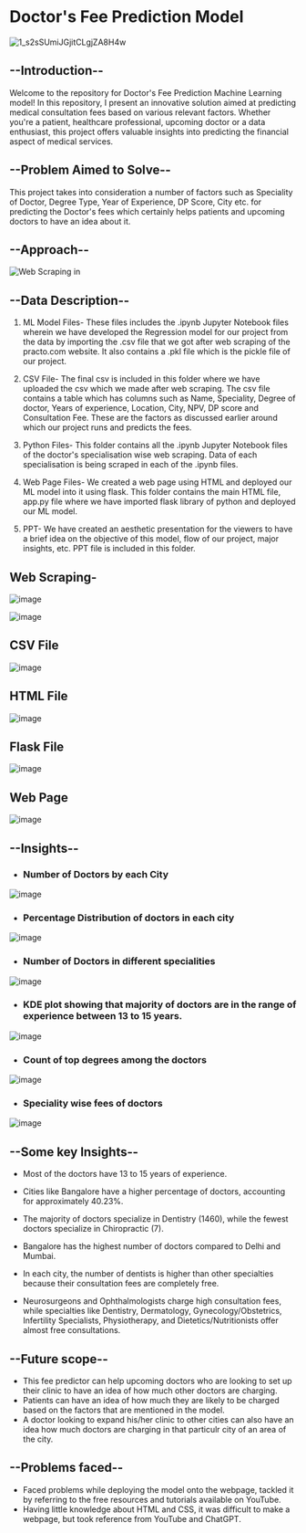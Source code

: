  # Doctor's Fee Prediction Model


![1_s2sSUmiJGjitCLgjZA8H4w](https://github.com/sarthak0613/doctors-fee-prediction/assets/135547703/0ebfff75-5931-42dd-9c9b-71995f3c7d2b)



## **--Introduction--**

Welcome to the repository for Doctor's Fee Prediction Machine Learning model! In this repository, I present an innovative solution aimed at predicting medical consultation fees based on various relevant factors. Whether you're a patient, healthcare professional, upcoming doctor or a data enthusiast, this project offers valuable insights into predicting the financial aspect of medical services.

## **--Problem Aimed to Solve--**

This project takes into consideration a number of factors such as Speciality of Doctor, Degree Type, Year of Experience, DP Score, City etc. for predicting the Doctor's fees which certainly helps patients and upcoming doctors to have an idea about it.

## **--Approach--**

![Web Scraping in](https://github.com/sarthak0613/doctors-fee-prediction/assets/135547703/ed915bd9-3006-46a9-8214-51730014e600)

## **--Data Description--**

1. ML Model Files- These files includes the .ipynb Jupyter Notebook files wherein we have developed the Regression model for our project from the data by importing the .csv file that we got after web scraping of the practo.com website. It also contains a .pkl file which is the pickle file of our project.

2. CSV File- The final csv is included in this folder where we have uploaded the csv which we made after web scraping. The csv file contains a table which has columns such as Name, Speciality, Degree of doctor, Years of experience, Location, City, NPV, DP score and Consultation Fee. These are the factors as discussed earlier around which our project runs and predicts the fees.

3. Python Files- This folder contains all the .ipynb Jupyter Notebook files of the doctor's specialisation wise web scraping. Data of each specialisation is being scraped in each of the .ipynb files.

4. Web Page Files- We created a web page using HTML and deployed our ML model into it using flask. This folder contains the main HTML file, app.py file where we have imported flask library of python and deployed our ML model.

5. PPT- We have created an aesthetic presentation for the viewers to have a brief idea on the objective of this model, flow of our project, major insights, etc. PPT file is included in this folder.


## Web Scraping-

![image](https://github.com/sarthak0613/doctors-fee-prediction/assets/135547703/d96f2515-adff-48e3-84a5-e6be490fa116)


![image](https://github.com/sarthak0613/doctors-fee-prediction/assets/135547703/af8dbac2-46a1-406b-9585-2cb28fd3c788)


## CSV File

![image](https://github.com/sarthak0613/doctors-fee-prediction/assets/135547703/b7bf92b4-f240-47f7-a596-2cae75d5427c)

## HTML File

![image](https://github.com/sarthak0613/doctors-fee-prediction/assets/135547703/9a650a0e-edd8-4607-9158-9ae8a67c9812)

## Flask File

![image](https://github.com/sarthak0613/doctors-fee-prediction/assets/135547703/a32cf47b-3a7a-4a84-96b3-1f7548ba7d13)

## Web Page

![image](https://github.com/sarthak0613/doctors-fee-prediction/assets/135547703/5ab0e05b-59e8-457a-863d-c9afa00d0322)


## **--Insights--**


- ###  Number of Doctors by each City

![image](https://github.com/sarthak0613/doctors-fee-prediction/assets/135547703/515385f5-54bc-43a7-9a9c-a9b05c95ba1b)

- ### Percentage Distribution of doctors in each city

![image](https://github.com/sarthak0613/doctors-fee-prediction/assets/135547703/1dfba316-5b20-4eec-b745-3007e49fbd1a)

- ###  Number of Doctors in different specialities

![image](https://github.com/sarthak0613/doctors-fee-prediction/assets/135547703/8253459f-fd16-444e-a70d-c2325d248772)

- ###  KDE plot showing that majority of doctors are in the range of experience between 13 to 15 years.

![image](https://github.com/sarthak0613/doctors-fee-prediction/assets/135547703/3110fa97-1046-40db-a33d-11d8b8a617b9)

- ###  Count of top degrees among the doctors

![image](https://github.com/sarthak0613/doctors-fee-prediction/assets/135547703/3bfa75e1-9d31-4927-834a-b2fee51d8b07)

- ###  Speciality wise fees of doctors

![image](https://github.com/sarthak0613/doctors-fee-prediction/assets/135547703/dfa4b1e1-096b-4211-a434-95ef3978eefc)

## **--Some key Insights--**

- Most of the doctors have 13 to 15 years of experience.

- Cities like Bangalore have a higher percentage of doctors, accounting for approximately 40.23%.

- The majority of doctors specialize in Dentistry (1460), while the fewest doctors specialize in Chiropractic (7).

- Bangalore has the highest number of doctors compared to Delhi and Mumbai.

- In each city, the number of dentists is higher than other specialties because their consultation fees are completely free.

- Neurosurgeons and Ophthalmologists charge high consultation fees, while specialties like Dentistry, Dermatology, Gynecology/Obstetrics, Infertility Specialists, Physiotherapy, and Dietetics/Nutritionists offer almost free consultations.

## **--Future scope--**

- This fee predictor can help upcoming doctors who are looking to set up their clinic to have an idea of how much other doctors are charging.
- Patients can have an idea of how much they are likely to be charged based on the factors that are mentioned in the model.
- A doctor looking to expand his/her clinic to other cities can also have an idea how much doctors are charging in that particulr city of an area of the city.

## **--Problems faced--**

- Faced problems while deploying the model onto the webpage, tackled it by referring to the free resources and tutorials available on YouTube.
- Having little knowledge about HTML and CSS, it was difficult to make a webpage, but took reference from YouTube and ChatGPT.
